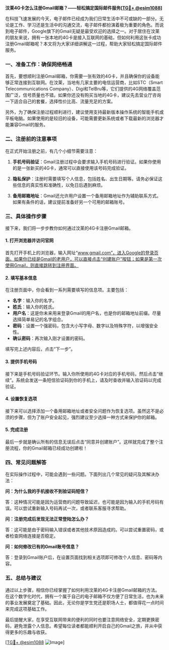 **汶莱4G卡怎么注册Gmail邮箱？——轻松搞定国际邮件服务[[TG💪+ @esim1088](https://t.me/s/esim1088)]**

在科技飞速发展的今天，电子邮件已经成为我们日常生活中不可或缺的一部分。无论是工作、学习还是生活中的沟通交流，电子邮件都扮演着极为重要的角色。而说到电子邮件，Google旗下的Gmail无疑是最受欢迎的选择之一。对于居住在汶莱的朋友来说，拥有一张本地的4G卡是接入互联网的基础，但如何利用这张卡成功注册Gmail邮箱呢？本文将为大家详细讲解这一过程，帮助大家轻松搞定国际邮件服务。

### 一、准备工作：确保网络畅通

首先，要想顺利注册Gmail邮箱，你需要一张有效的4G卡，并且确保你的设备能够正常连接到互联网。在汶莱，当地有几家主要的电信运营商，比如STC（Smart Telecommunications Company）、Digi和TelBru等，它们提供的4G网络覆盖范围广泛，信号质量也不错。如果你还没有购买当地的4G卡，建议先去营业厅咨询一下适合自己的套餐，选择性价比高、流量充足的方案。

另外，为了确保注册过程顺利进行，建议使用支持最新版本操作系统的智能手机或平板电脑。如果使用的是较旧的设备，可能需要更新系统或者下载最新的浏览器才能兼容Gmail的服务。

### 二、注册前的注意事项

在正式开始注册之前，有几个小细节需要注意：

1. **手机号码验证**：Gmail注册过程中会要求输入手机号码进行验证。如果你使用的是一张新买的4G卡，通常可以直接使用该号码完成验证。
   
2. **隐私保护**：注册时需要填写个人信息，包括姓名、出生日期等。请务必保证这些信息的真实性和准确性，以免日后遇到麻烦。

3. **备用邮箱地址**：Gmail还允许用户设置一个备用邮箱地址作为辅助联系方式。如果有条件的话，建议提前准备好另一个可用的邮箱账号。

### 三、具体操作步骤

接下来，我们将一步步教你如何通过汶莱的4G卡注册Gmail邮箱。

#### 1. 打开浏览器并访问官网

首先打开手机上的浏览器，输入网址“www.gmail.com”，进入Google的登录页面。如果你已经是Gmail的老用户，可以直接点击“创建账户”按钮；如果是第一次使用Gmail，则直接跳转到注册界面。

#### 2. 填写基本信息

在注册页面中，你会看到一系列需要填写的信息项。主要包括：

- **名字**：输入你的名字。
- **姓氏**：输入你的姓氏。
- **用户名**：这是你未来用来登录Gmail的用户名，也是你的邮箱地址前缀。尽量选择简单易记的名字组合。
- **密码**：设置一个强密码，包含大小写字母、数字以及特殊字符，以增强安全性。
- **确认密码**：再次输入刚才设置的密码。

填写完上述内容后，点击“下一步”。

#### 3. 提供手机号码

接下来是手机号码验证环节。输入你所使用的4G卡对应的手机号码，然后点击“继续”。系统会发送一条短信验证码到你的手机上，请及时查收并输入验证码以完成验证。

#### 4. 设置恢复选项

接下来可以选择添加一个备用邮箱地址或者安全问题作为恢复选项。虽然这不是必须的步骤，但为了账户安全起见，强烈建议至少选择一种方式来保护你的邮箱。

#### 5. 完成注册

最后一步就是确认所有的信息无误后点击“同意并创建账户”。这样就完成了整个注册流程，你的Gmail邮箱已经成功创建啦！

### 四、常见问题解答

在实际操作过程中，可能会遇到一些问题。下面列出几个常见的疑问及其解决办法：

**问：为什么我的手机接收不到验证码短信？**

答：这种情况可能是因为运营商的问题导致延迟，也可能是因为输入的手机号码有误。可以尝试重新输入号码再试一次，或者联系客服寻求帮助。

**问：注册完成后发现无法正常登陆怎么办？**

答：这可能是由于密码输入错误或者其他技术原因造成的。可以尝试重置密码，或者检查网络连接是否稳定。

**问：如何修改已有的Gmail账号信息？**

答：登录到Gmail账户后，在设置页面找到相关选项即可修改个人信息、密码等内容。

### 五、总结与建议

通过以上步骤，相信你已经掌握了如何利用汶莱的4G卡注册Gmail邮箱的方法。在这个数字化时代，拥有一个属于自己的电子邮箱不仅方便了日常生活，也为未来的事业发展奠定了基础。因此，无论你是学生党还是职场人士，都值得花一点时间来完成这项基础工作。

最后提醒大家，在享受互联网带来的便利的同时也要注意网络安全，定期更换密码，避免泄露个人信息。希望每位读者都能顺利开启自己的Gmail之旅，并从中获得更多的乐趣与收获。

[[TG💪+ @esim1088](https://t.me/s/esim1088) ![Image](https://i.postimg.cc/4NQfJmqS/Snipaste-2025-05-13-00-14-12.png)]